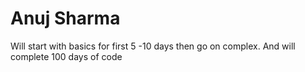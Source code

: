 # Anuj Sharma
Will start with basics for first 5 -10 days then go on complex.
And will complete 100 days of code 
